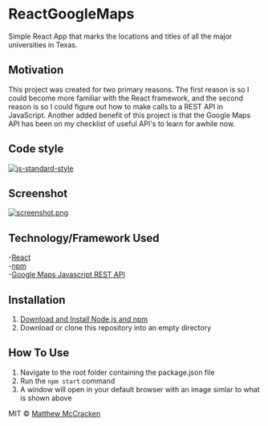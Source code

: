 # ReactGoogleMaps
Simple React App that marks the locations and titles of all the major universities in Texas.

## Motivation
This project was created for two primary reasons. The first reason is so I could become more familiar with the React framework, and the second reason is so I could figure out how to make calls to a REST API in JavaScript. Another added benefit of this project is that the Google Maps API has been on my checklist of useful API's to learn for awhile now.

## Code style
[![js-standard-style](https://img.shields.io/badge/code%20style-standard-brightgreen.svg?style=flat)](https://github.com/feross/standard)
 
## Screenshot
[![screenshot.png](https://i.postimg.cc/Hkkx8Rxd/screenshot.png)](https://postimg.cc/QHvsR61y)

## Technology/Framework Used
-[React](https://reactjs.org/) </br>
-[npm](https://www.npmjs.com/) </br>
-[Google Maps Javascript REST API](https://developers.google.com/maps/documentation/javascript/overview?_ga=2.118635533.589379761.1608098143-1319315756.1593806590&_gac=1.263101694.1608098152.Cj0KCQiA2uH-BRCCARIsAEeef3mNwhSBCnYtfaonXdxJ2qNjm-X_yN_ipsa0Th2sKLWUQgH4BehGWXwaAjOxEALw_wcB)

## Installation
1. [Download and Install Node.js and npm](https://www.npmjs.com/get-npm)
2. Download or clone this repository into an empty directory

## How To Use
1. Navigate to the root folder containing the package.json file
2. Run the `npm start` command
3. A window will open in your default browser with an image simlar to what is shown above

MIT © [Matthew McCracken](https://github.com/mdm16c)
